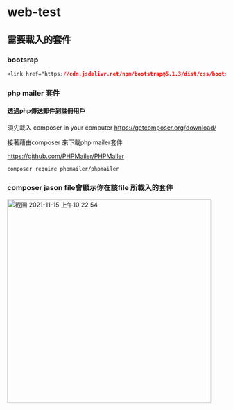 # web-test

## 需要載入的套件

### bootsrap

``` css
<link href="https://cdn.jsdelivr.net/npm/bootstrap@5.1.3/dist/css/bootstrap.min.css" rel="stylesheet" integrity="sha384-1BmE4kWBq78iYhFldvKuhfTAU6auU8tT94WrHftjDbrCEXSU1oBoqyl2QvZ6jIW3" crossorigin="anonymous">
```
### php mailer 套件

#### 透過php傳送郵件到註冊用戶

須先載入 composer in your computer 
<https://getcomposer.org/download/>


接著藉由composer 來下載php mailer套件


<https://github.com/PHPMailer/PHPMailer>

```
composer require phpmailer/phpmailer
```

### composer jason file會顯示你在該file 所載入的套件
<img width="470" alt="截圖 2021-11-15 上午10 22 54" src="https://user-images.githubusercontent.com/58775086/141712453-ac90eefd-48f1-4942-881a-509af8a63580.png">



